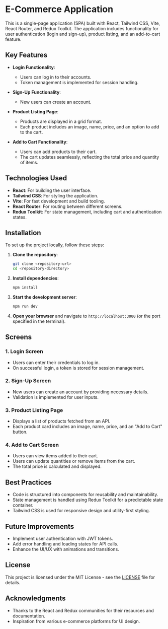 # E-Commerce Application

This is a single-page application (SPA) built with React, Tailwind CSS, Vite, React Router, and Redux Toolkit. The application includes functionality for user authentication (login and sign-up), product listing, and an add-to-cart feature.

## Key Features

- **Login Functionality**: 
  - Users can log in to their accounts.
  - Token management is implemented for session handling.

- **Sign-Up Functionality**: 
  - New users can create an account.

- **Product Listing Page**: 
  - Products are displayed in a grid format.
  - Each product includes an image, name, price, and an option to add to the cart.

- **Add to Cart Functionality**: 
  - Users can add products to their cart.
  - The cart updates seamlessly, reflecting the total price and quantity of items.

## Technologies Used

- **React**: For building the user interface.
- **Tailwind CSS**: For styling the application.
- **Vite**: For fast development and build tooling.
- **React Router**: For routing between different screens.
- **Redux Toolkit**: For state management, including cart and authentication states.

## Installation

To set up the project locally, follow these steps:

1. **Clone the repository**:
   ```bash
   git clone <repository-url>
   cd <repository-directory>
   ```

2. **Install dependencies**:
   ```bash
   npm install
   ```

3. **Start the development server**:
   ```bash
   npm run dev
   ```

4. **Open your browser** and navigate to `http://localhost:3000` (or the port specified in the terminal).

## Screens

### 1. Login Screen
- Users can enter their credentials to log in.
- On successful login, a token is stored for session management.

### 2. Sign-Up Screen
- New users can create an account by providing necessary details.
- Validation is implemented for user inputs.

### 3. Product Listing Page
- Displays a list of products fetched from an API.
- Each product card includes an image, name, price, and an "Add to Cart" button.

### 4. Add to Cart Screen
- Users can view items added to their cart.
- Users can update quantities or remove items from the cart.
- The total price is calculated and displayed.

## Best Practices
- Code is structured into components for reusability and maintainability.
- State management is handled using Redux Toolkit for a predictable state container.
- Tailwind CSS is used for responsive design and utility-first styling.

## Future Improvements
- Implement user authentication with JWT tokens.
- Add error handling and loading states for API calls.
- Enhance the UI/UX with animations and transitions.

## License
This project is licensed under the MIT License - see the [LICENSE](LICENSE) file for details.

## Acknowledgments
- Thanks to the React and Redux communities for their resources and documentation.
- Inspiration from various e-commerce platforms for UI design.
